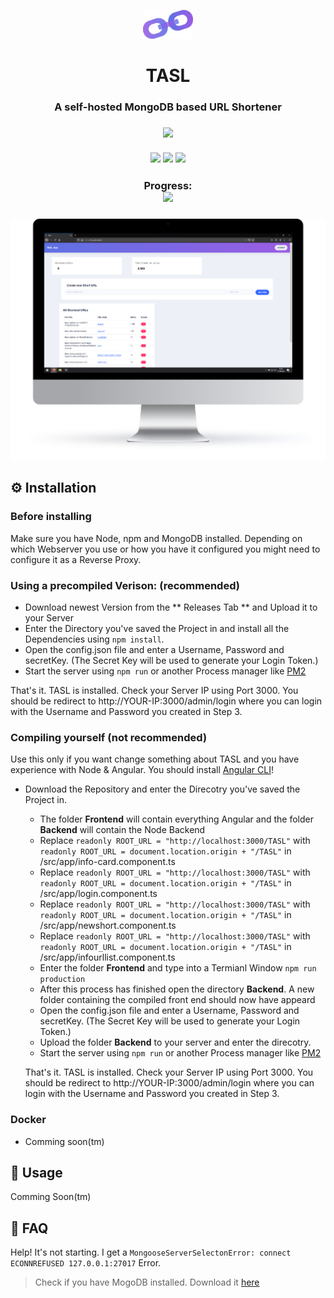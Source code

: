 <p align="center">
      <img src="assets/Logos/SmallLogo.png" width="80">
  <h1 align="center">
    TASL
  </h1>
</p>

<h3 align="center">
  A self-hosted MongoDB based URL Shortener
</h3>

<h3 align="center">
      <img src="https://sonarcloud.io/api/project_badges/quality_gate?project=JNSAPH_ThatsAShort.link"><br><br>
      <img src="https://sonarcloud.io/api/project_badges/measure?project=JNSAPH_ThatsAShort.link&metric=sqale_rating">
      <img src="https://sonarcloud.io/api/project_badges/measure?project=JNSAPH_ThatsAShort.link&metric=bugs">
      <img src="https://sonarcloud.io/api/project_badges/measure?project=JNSAPH_ThatsAShort.link&metric=code_smells">
</h3>

<h3 align="center">
      Progress:<br>
      <img src="https://progress-bar.dev/99/?scale=100&width=200&color=191922&suffix=%">
</h3>
<h3 align="center">
      <img src="assets/Assets/mac.png" width="750px">
</h3>

## ⚙️ Installation
### Before installing
Make sure you have Node, npm and MongoDB installed. Depending on which Webserver you use or how you have it configured you might need to configure it as a Reverse Proxy.

### **Using a precompiled Verison: (recommended)**
  - Download newest Version from the ** Releases Tab ** and Upload it to your Server
  - Enter the Directory you've saved the Project in and install all the Dependencies using `npm install`.
  - Open the config.json file and enter a Username, Password and secretKey. (The Secret Key will be used to generate your Login Token.)
  - Start the server using `npm run` or another Process manager like [PM2](https://pm2.keymetrics.io/)

  That's it. TASL is installed. Check your Server IP using Port 3000. You should be redirect to http://YOUR-IP:3000/admin/login where you can login with the Username and Password you created in Step 3.

### **Compiling yourself (not recommended)**
Use this only if you want change something about TASL and you have experience with Node & Angular. You should install [Angular CLI](https://cli.angular.io/)!
- Download the Repository and enter the Direcotry you've saved the Project in.
  - The folder **Frontend** will contain everything Angular and the folder **Backend** will contain the Node Backend
  - Replace `readonly ROOT_URL = "http://localhost:3000/TASL"` with `readonly ROOT_URL = document.location.origin + "/TASL"` in /src/app/info-card.component.ts
  - Replace `readonly ROOT_URL = "http://localhost:3000/TASL"` with `readonly ROOT_URL = document.location.origin + "/TASL"` in /src/app/login.component.ts
  - Replace `readonly ROOT_URL = "http://localhost:3000/TASL"` with `readonly ROOT_URL = document.location.origin + "/TASL"` in /src/app/newshort.component.ts
  - Replace `readonly ROOT_URL = "http://localhost:3000/TASL"` with `readonly ROOT_URL = document.location.origin + "/TASL"` in /src/app/infourllist.component.ts
  - Enter the folder **Frontend** and type into a Termianl Window `npm run production`
  - After this process has finished open the directory **Backend**. A new folder containing the compiled front end should now have appeard
  - Open the config.json file and enter a Username, Password and secretKey. (The Secret Key will be used to generate your Login Token.)
  - Upload the folder **Backend** to your server and enter the direcotry.
  - Start the server using `npm run` or another Process manager like [PM2](https://pm2.keymetrics.io/)

  That's it. TASL is installed. Check your Server IP using Port 3000. You should be redirect to http://YOUR-IP:3000/admin/login where you can login with the Username and Password you created in Step 3.

### **Docker**
- Comming soon(tm)

## 📙 Usage
Comming Soon(tm)

## 🤔 FAQ

Help! It's not starting. I get a `MongooseServerSelectonError: connect ECONNREFUSED 127.0.0.1:27017` Error.
> Check if you have MogoDB installed. Download it [here](https://www.mongodb.com/download-center/community)

